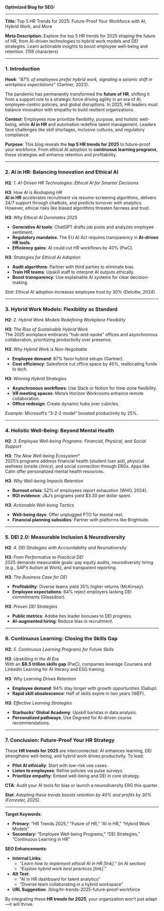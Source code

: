 **Optimized Blog for SEO:**

---

**Title:** Top 5 HR Trends for 2025: Future-Proof Your Workforce with AI, Hybrid Work, and More  

**Meta Description:** Explore the top 5 HR trends for 2025 shaping the future of HR, from AI-driven technologies to hybrid work models and DEI strategies. Learn actionable insights to boost employee well-being and retention. (159 characters)  

---

### **1. Introduction**  

**Hook**: *“87% of employees prefer hybrid work, signaling a seismic shift in workplace expectations”* (Gartner, 2023).  

The pandemic has permanently transformed the **future of HR**, shifting it from a support role to a strategic force driving agility in an era of AI, employee-centric policies, and global disruptions. In 2025, HR leaders must balance innovation with empathy to build resilient organizations.  

**Context**: Employees now prioritize flexibility, purpose, and holistic well-being, while **AI in HR** and automation redefine talent management. Leaders face challenges like skill shortages, inclusive cultures, and regulatory compliance.  

**Purpose**: This blog reveals the **top 5 HR trends for 2025** to future-proof your workforce. From ethical AI adoption to **continuous learning programs**, these strategies will enhance retention and profitability.  

---

### **2. AI in HR: Balancing Innovation and Ethical AI**  

**H2**: *1. AI-Driven HR Technologies: Ethical AI for Smarter Decisions*  

**H3**: *How AI is Reshaping HR*  
**AI in HR** accelerates recruitment via resume-screening algorithms, delivers 24/7 support through chatbots, and predicts turnover with analytics. However, ethical risks like biased algorithms threaten fairness and trust.  

**H3**: *Why Ethical AI Dominates 2025*  
- **Generative AI tools**: ChatGPT drafts job posts and analyzes employee sentiment.  
- **Regulatory mandates**: The EU AI Act requires transparency in **AI-driven HR tools**.  
- **Efficiency gains**: AI could cut HR workflows by 40% (PwC).  

**H3**: *Strategies for Ethical AI Adoption*  
- **Audit algorithms**: Partner with third parties to eliminate bias.  
- **Train HR teams**: Upskill staff to interpret AI outputs ethically.  
- **Boost transparency**: Use explainable AI systems for clear decision-making.  

*Stat*: Ethical AI adoption increases employee trust by 30% (Deloitte, 2024).  

---

### **3. Hybrid Work Models: Flexibility as Standard**  

**H2**: *2. Hybrid Work Models Redefining Workplace Flexibility*  

**H3**: *The Rise of Sustainable Hybrid Work*  
The 2025 workplace embraces “hub-and-spoke” offices and asynchronous collaboration, prioritizing productivity over presence.  

**H3**: *Why Hybrid Work is Non-Negotiable*  
- **Employee demand**: 87% favor hybrid setups (Gartner).  
- **Cost efficiency**: Salesforce cut office space by 45%, reallocating funds to tech.  

**H3**: *Winning Hybrid Strategies*  
- **Asynchronous workflows**: Use Slack or Notion for time-zone flexibility.  
- **VR meeting spaces**: Meta’s Horizon Workrooms enhance remote collaboration.  
- **Office redesign**: Create dynamic hubs over cubicles.  

*Example*: Microsoft’s “3-2-2 model” boosted productivity by 25%.  

---

### **4. Holistic Well-Being: Beyond Mental Health**  

**H2**: *3. Employee Well-being Programs: Financial, Physical, and Social Support*  

**H3**: *The New Well-being Ecosystem**  
2025’s programs address financial health (student loan aid), physical wellness (onsite clinics), and social connection through ERGs. Apps like Calm offer personalized mental health resources.  

**H3**: *Why Well-being Impacts Retention*  
- **Burnout crisis**: 52% of employees report exhaustion (WHO, 2024).  
- **ROI evidence**: J&J’s programs yield $3.30 per dollar spent.  

**H3**: *Actionable Well-being Tactics*  
- **Well-being days**: Offer unplugged PTO for mental rest.  
- **Financial planning subsidies**: Partner with platforms like Brightside.  

---

### **5. DEI 2.0: Measurable Inclusion & Neurodiversity**  

**H2**: *4. DEI Strategies with Accountability and Neurodiversity*  

**H3**: *From Performative to Practical DEI*  
2025 demands measurable goals: pay equity audits, neurodiversity hiring (e.g., SAP’s Autism at Work), and transparent reporting.  

**H3**: *The Business Case for DEI*  
- **Profitability**: Diverse teams yield 35% higher returns (McKinsey).  
- **Employee expectations**: 64% reject employers lacking DEI commitments (Glassdoor).  

**H3**: *Proven DEI Strategies*  
- **Public metrics**: Adobe ties leader bonuses to DEI progress.  
- **AI-augmented hiring**: Reduce bias in recruitment.  

---

### **6. Continuous Learning: Closing the Skills Gap**  

**H2**: *5. Continuous Learning Programs for Future Skills*  

**H3**: *Upskilling in the AI Era*  
With an **$8.5 trillion skills gap** (PwC), companies leverage Coursera and LinkedIn Learning for AI literacy and ESG training.  

**H3**: *Why Learning Drives Retention*  
- **Employee demand**: 94% stay longer with growth opportunities (Gallup).  
- **Rapid skill obsolescence**: Half of skills expire in two years (WEF).  

**H3**: *Effective Learning Strategies*  
- **Starbucks’ Global Academy**: Upskill baristas in data analysis.  
- **Personalized pathways**: Use Degreed for AI-driven course recommendations.  

---

### **7. Conclusion: Future-Proof Your HR Strategy**  

These **HR trends for 2025** are interconnected: AI enhances learning, DEI strengthens well-being, and hybrid work drives productivity. To lead:  
- **Pilot AI ethically**: Start with low-risk use cases.  
- **Listen to employees**: Refine policies via pulse surveys.  
- **Prioritize empathy**: Embed well-being and DEI in core strategy.  

**CTA**: Audit your AI tools for bias or launch a neurodiversity ERG this quarter.  

**Stat**: *Adopting these trends boosts retention by 40% and profits by 30% (Forrester, 2025).*  

---

**Target Keywords**:  
- **Primary**: “HR Trends 2025,” “Future of HR,” “AI in HR,” “Hybrid Work Models”  
- **Secondary**: “Employee Well-being Programs,” “DEI Strategies,” “Continuous Learning in HR”  

**SEO Enhancements**:  
- **Internal Links**:  
  - *“Learn how to implement ethical AI in HR [link].”* (in AI section)  
  - *“Explore hybrid work best practices [link].”*  
- **Alt Text**:  
  - “AI in HR dashboard for talent analytics”  
  - “Diverse team collaborating in a hybrid workspace”  
- **URL Suggestion**: /blog/hr-trends-2025-future-proof-workforce  

By integrating these **HR trends for 2025**, your organization won’t just adapt—it will thrive.
